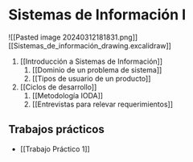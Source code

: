# Sistemas de Información I

![[Pasted image 20240312181831.png]]
[[Sistemas_de_información_drawing.excalidraw]]


1. [[Introducción a Sistemas de Información]]
	1. [[Dominio de un problema de sistema]]
	2. [[Tipos de usuario de un producto]]
2. [[Ciclos de desarrollo]]
	1. [[Metodología IODA]]
	2. [[Entrevistas para relevar requerimientos]]


## Trabajos prácticos

- [[Trabajo Práctico 1]]